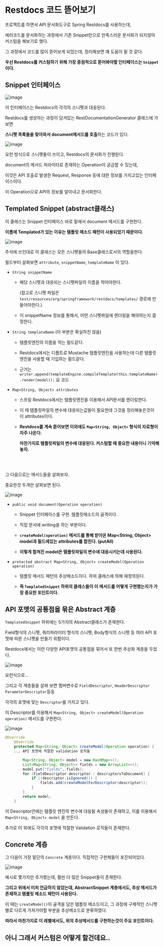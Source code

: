 # Restdocs 코드 뜯어보기

프로젝트를 하면서 API 문서화도구로 Spring Restdocs를 사용하는데,

에러코드를 문서화하는 과정에서 기존 Snippet만으로 만족스러운 문서화가 되지않아 커스텀을 해보기로 했다.

그 과정에서 코드를 많이 뜯어보게 되었는데, 정리해보면 꽤 도움이 될 것 같다.

**우선 Restdocs를 커스텀하기 위해 가장 중점적으로 뜯어봐야할 인터페이스는 `Snippet` 이다.**

## Snippet 인터페이스

![image](https://github.com/gomudayya/DevelopNote/assets/129571789/3c5895b8-fc79-4ee4-8b67-eac557e5437b)

이 인터페이스는 Restdocs의 각각의 스니펫과 대응된다.

Restdocs를 생성하는 과정이 담겨있는 RestDocumentationGenerator 클래스에 가보면

**스니펫 목록들을 찾아와서 document메서드를 호출**하는 코드가 있다.

![image](https://github.com/gomudayya/DevelopNote/assets/129571789/3ef75aac-5137-4730-aae3-869afc57b6a9)

요런 방식으로 스니펫들이 쓰이고, Restdocs의 문서화가 진행된다.

document의 메서드 파라미터로 존재하는 Operation이 궁금할 수 있는데, 

이것은 API 호출로 발생한 Request, Response 등에 대한 정보를 가지고있는 인터페이스이다. 

이 Operation으로 API의 정보를 알아내고 문서화한다.

## Templated Snippet (abstract클래스)

이 클래스는 Snippet 인터페이스 바로 밑에서 document 메서드를 구현한다.

**이름에 Templated가 있는 이유는 템플릿 메소드 패턴이 사용되었기 때문이다.**

![image](https://github.com/gomudayya/DevelopNote/assets/129571789/412005a6-d5cc-458b-bf20-b360a5a349a7)

주석에 쓰인대로 이 클래스는 모든 스니펫들의 Base클래스로서의 역할을한다.

필드부터 살펴보면 `attribute`, `snippetName`, `templateName` 이 있다.

- `String snippetName`

  - 해당 스니펫과 대응되는 스니펫파일의 이름을 적어야한다.

    (참고로 스니펫 파일은 `test/resources/org/springframework/restdocs/templates/` 경로에 만들어야한다.)

  - 이 snippetName 정보를 통해서, 어떤 스니펫파일에 렌더링을 해야하는지 결정한다.
 
- `String templateName` (이 부분은 확실하진 않음)

  - 템플릿엔진의 이름을 적는 필드같다.
  
  - Restdocs에서는 디폴트로 Mustache 템플릿엔진을 사용하는데 다른 템플릿엔진을 사용할 때 기입하는 필드같다.
 
  - 근거는 `writer.append(templateEngine.compileTemplate(this.templateName).render(model));` 요 코드

- `Map<String, Object> attributes`

  - 스프링 Restdocs에서는 템플릿엔진을 이용해서 API문서를 렌더링한다.
  
  - 이 때 템플릿파일의 변수에 대응되는값들이 필요한데 그것을 정리해놓은것이 이 attributes이다.
 
  - **Restdocs를 계속 뜯어보면 이외에도 `Map<String, Object>` 형식의 자료형이 자주 나온다.**
  
    **마찬가지로 템플릿파일의 변수에 대응된다. 커스텀할 때 중요한 내용이니 기억해놓자.**

<br>
<br>

그 다음으로는 메서드들을 살펴보자.

중요한것 두개만 살펴보면 된다.

![image](https://github.com/gomudayya/DevelopNote/assets/129571789/643578ea-41e3-42e4-86b6-45d1e9f578d3)


- `public void document(Operation operation)`

  - Snippet 인터페이스를 구현. 템플릿메소드의 골격이다.
 
  - 직접 문서에 writing을 하는 부분이다.
  
  - **`createModel(operation)` 메서드를 통해 받아온 Map<String, Object> model과 필드에있는 attributes를 합친다. (putAll)**
 
  - **이렇게 합쳐진 model은 템플릿파일의 변수에 대응시키는데 사용된다.**
  
- `protected abstract Map<String, Object> createModel(Operation operation)`

  - 템플릿 메서드 패턴의 추상메소드이다. 하위 클래스에 의해 재정의된다.
 
  - **즉 `TemplatedSnippet` 하위의 클래스들이 이 메서드를 어떻게 구현했는지가 가장 중요한 포인트이다.**

## API 포맷의 공통점을 묶은 Abstract 계층

`TemplatedSnippet` 하위에는 5가지의 Abstract클래스가 존재한다.

Field형식의 스니펫, 쿼리파라미터 형식의 스니펫, Body형식의 스니펫 등 여러 API 포맷에 따른 스니펫을 만들기 위함이다.

Restdocs에서는 이런 다양한 API포맷의 공통점을 묶어서 또 한번 추상화 계층을 두었다.

![image](https://github.com/gomudayya/DevelopNote/assets/129571789/85149c5e-17c5-4db8-b9c1-95cb857de23e)

요런식으로...

그리고 각 계층들을 살펴 보면 멤버변수로 `FieldDescriptor`, `HeaderDescriptor` `ParameterDescriptor`등등

각각의 포맷에 맞는 `Descriptor`를 가지고 있다. 

이 Descriptor를 이용해서 `Map<String, Object> createModel(Operation operation)` 메서드를 구현한다.

![image](https://github.com/gomudayya/DevelopNote/assets/129571789/46e2b35b-3389-40d9-9b68-da9b8e2395d4)

```java
@Override
	@Override
	protected Map<String, Object> createModel(Operation operation) {
    ... API 포맷에 적절한 validation 로직들

		Map<String, Object> model = new HashMap<>();
		List<Map<String, Object>> fields = new ArrayList<>();
		model.put("fields", fields);
		for (FieldDescriptor descriptor : descriptorsToDocument) {
			if (!descriptor.isIgnored()) {
				fields.add(createModelForDescriptor(descriptor));
			}
		}
		return model;
	}
```

이 Descriptor안에는 템플릿 엔진의 변수에 대응될 속성들이 존재하고, 이를 이용해서 `Map<String, Object> model` 을 만든다.

추가로 이 외에도 각각의 포맷에 적절한 Validation 로직들이 존재한다.

## Concrete 계층 

그 다음이 가장 밑단의 `Concrete` 계층이다. 직접적인 구현체들이 포진되어있다.

![image](https://github.com/gomudayya/DevelopNote/assets/129571789/48afbae8-5c05-4036-941f-38e6291bc973)

예시로 몇가지만 추가했는데, 훨씬 더 많은 Snippet들이 존재한다. 

**그리고 위에서 미처 언급하지 않았는데, AbstractSnippet 계층에서도, 추상 메서드가 존재하고 템플릿 메소드 패턴이 사용된다.**

이 때는 `createModel()`이 골격을 담은 템플릿 메소드이고, 그 과정에 구체적인 스니펫별로 다르게 가져가야할 부분을 추상메소드로 분류하였다.

**따라서 마찬가지로 이 레벨에서도, 위의 추상메서드를 구현하는것이 주요 포인트이다.**

## 아니 그래서 커스텀은 어떻게 할건데요..

